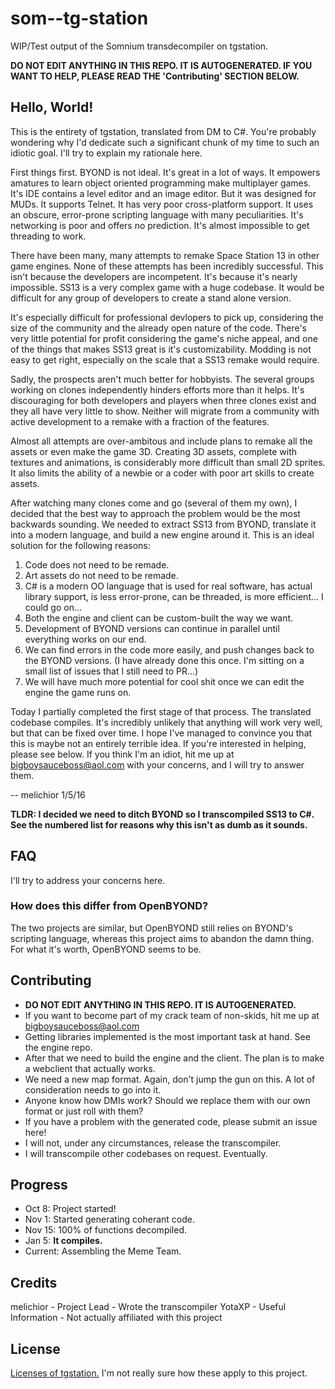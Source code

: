 # som--tg-station
WIP/Test output of the Somnium transdecompiler on tgstation.

**DO NOT EDIT ANYTHING IN THIS REPO. IT IS AUTOGENERATED. IF YOU WANT TO HELP, PLEASE READ THE 'Contributing' SECTION BELOW.**

## Hello, World!
This is the entirety of tgstation, translated from DM to C#. You're probably wondering why I'd dedicate such a significant chunk of my time to such an idiotic goal. I'll try to explain my rationale here.

First things first. BYOND is not ideal. It's great in a lot of ways. It empowers amatures to learn object oriented programming make multiplayer games. It's IDE contains a level editor and an image editor. But it was designed for MUDs. It supports Telnet. It has very poor cross-platform support. It uses an obscure, error-prone scripting language with many peculiarities. It's networking is poor and offers no prediction. It's almost impossible to get threading to work.

There have been many, many attempts to remake Space Station 13 in other game engines. None of these attempts has been incredibly successful. This isn't because the developers are incompetent. It's because it's nearly impossible. SS13 is a very complex game with a huge codebase. It would be difficult for any group of developers to create a stand alone version.

It's especially difficult for professional devlopers to pick up, considering the size of the community and the already open nature of the code. There's very little potential for profit considering the game's niche appeal, and one of the things that makes SS13 great is it's customizability. Modding is not easy to get right, especially on the scale that a SS13 remake would require.

Sadly, the prospects aren't much better for hobbyists. The several groups working on clones independently hinders efforts more than it helps. It's discouraging for both developers and players when three clones exist and they all have very little to show. Neither will migrate from a community with active development to a remake with a fraction of the features.

Almost all attempts are over-ambitous and include plans to remake all the assets or even make the game 3D. Creating 3D assets, complete with textures and animations, is considerably more difficult than small 2D sprites. It also limits the ability of a newbie or a coder with poor art skills to create assets.

After watching many clones come and go (several of them my own), I decided that the best way to approach the problem would be the most backwards sounding. We needed to extract SS13 from BYOND, translate it into a modern language, and build a new engine around it. This is an ideal solution for the following reasons:
1. Code does not need to be remade.
2. Art assets do not need to be remade.
3. C# is a modern OO language that is used for real software, has actual library support, is less error-prone, can be threaded, is more efficient... I could go on...
4. Both the engine and client can be custom-built the way we want.
5. Development of BYOND versions can continue in parallel until everything works on our end.
6. We can find errors in the code more easily, and push changes back to the BYOND versions. (I have already done this once. I'm sitting on a small list of issues that I still need to PR...)
7. We will have much more potential for cool shit once we can edit the engine the game runs on.

Today I partially completed the first stage of that process. The translated codebase compiles. It's incredibly unlikely that anything will work very well, but that can be fixed over time. I hope I've managed to convince you that this is maybe not an entirely terrible idea. If you're interested in helping, please see below. If you think I'm an idiot, hit me up at bigboysauceboss@aol.com with your concerns, and I will try to answer them.

-- melichior 1/5/16

**TLDR: I decided we need to ditch BYOND so I transcompiled SS13 to C#. See the numbered list for reasons why this isn't as dumb as it sounds.**

## FAQ

I'll try to address your concerns here.

### How does this differ from OpenBYOND?
The two projects are similar, but OpenBYOND still relies on BYOND's scripting language, whereas this project aims to abandon the damn thing. For what it's worth, OpenBYOND seems to be.

## Contributing
- **DO NOT EDIT ANYTHING IN THIS REPO. IT IS AUTOGENERATED.**
- If you want to become part of my crack team of non-skids, hit me up at bigboysauceboss@aol.com
- Getting libraries implemented is the most important task at hand. See the engine repo.
- After that we need to build the engine and the client. The plan is to make a webclient that actually works.
- We need a new map format. Again, don't jump the gun on this. A lot of consideration needs to go into it.
- Anyone know how DMIs work? Should we replace them with our own format or just roll with them?
- If you have a problem with the generated code, please submit an issue here!
- I will not, under any circumstances, release the transcompiler.
- I will transcompile other codebases on request. Eventually.

## Progress

- Oct 8: Project started!
- Nov 1: Started generating coherant code.
- Nov 15: 100% of functions decompiled.
- Jan 5: **It compiles.**
- Current: Assembling the Meme Team.

## Credits
melichior - Project Lead - Wrote the transcompiler
YotaXP - Useful Information - Not actually affiliated with this project

## License
[Licenses of tgstation.](https://github.com/somnium13/-tg-station#license) I'm not really sure how these apply to this project.
